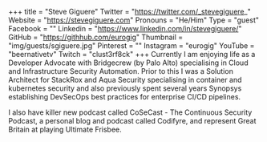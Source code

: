 +++
title = "Steve Giguere"
Twitter = "https://twitter.com/_stevegiguere_"
Website = "https://stevegiguere.com"
Pronouns = "He/Him"
Type = "guest"
Facebook = ""
Linkedin = "https://www.linkedin.com/in/stevegiguere/"
GitHub = "https://githhub.com/eurogig"
Thumbnail = "img/guests/sgiguere.jpg"
Pinterest = ""
Instagram = "eurogig"
YouTube = "beernativetv"
Twitch = "clust3rf8ck"
+++
Currently I am enjoying life as a Developer Advocate with Bridgecrew (by Palo Alto) specialising in Cloud and Infrastructure Security Automation. Prior to this I was a Solution Architect for StackRox and Aqua Security specialising in container and kubernetes security and also previously spent several years Synopsys establishing DevSecOps best practices for enterprise CI/CD pipelines.

I also have killer new podcast called CoSeCast - The Continuous Security Podcast, a personal blog and podcast called Codifyre, and represent Great Britain at playing Ultimate Frisbee.
